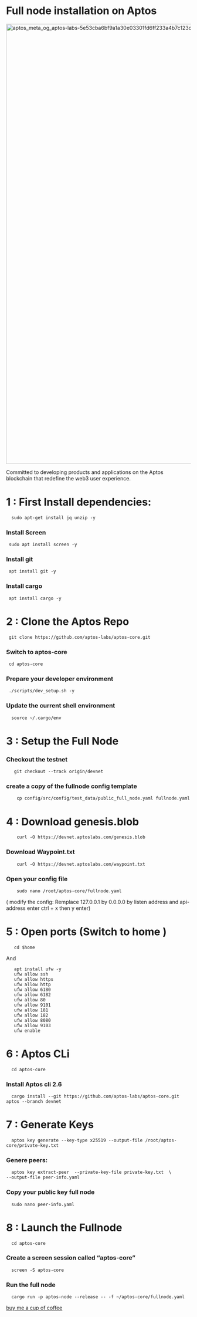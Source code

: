 # Full node installation on Aptos



<img width="1200" alt="aptos_meta_og_aptos-labs-5e53cba6bf9a1a30e03301fd6ff233a4b7c123de" src="https://user-images.githubusercontent.com/108979536/207708751-cec713da-a128-4b9f-8801-871d455d7787.png">



Committed to developing products and applications on the Aptos blockchain that redefine the web3 user experience.



# 1 : First Install dependencies:

      sudo apt-get install jq unzip -y


  ### Install Screen
  
     sudo apt install screen -y
 
  ### Install git
  
     apt install git -y

  ### Install cargo
  
     apt install cargo -y
     
     
# 2 :  Clone the Aptos Repo

     git clone https://github.com/aptos-labs/aptos-core.git
     
 
  ### Switch to aptos-core
  
     cd aptos-core

  ### Prepare your developer environment
     
     ./scripts/dev_setup.sh -y
     
     
  ### Update the current shell environment   
     
      source ~/.cargo/env


# 3 : Setup the Full Node
     
     
   ### Checkout the testnet

       git checkout --track origin/devnet
 
   ### create a copy of the fullnode config template
   
        cp config/src/config/test_data/public_full_node.yaml fullnode.yaml

  
 # 4 : Download genesis.blob
 
        curl -O https://devnet.aptoslabs.com/genesis.blob

   ### Download Waypoint.txt

        curl -O https://devnet.aptoslabs.com/waypoint.txt

   ### Open your config file

        sudo nano /root/aptos-core/fullnode.yaml
   
   ( modify the config: Remplace 127.0.0.1 by 0.0.0.0 by listen address and api-address enter ctrl + x then y enter)
   
   
  # 5 : Open ports (Switch to home )
  
       cd $home
       
  And
  
       apt install ufw -y 
       ufw allow ssh 
       ufw allow https 
       ufw allow http 
       ufw allow 6180
       ufw allow 6182 
       ufw allow 80 
       ufw allow 9101 
       ufw allow 181 
       ufw allow 182 
       ufw allow 8080 
       ufw allow 9103 
       ufw enable
       
       
# 6 : Aptos CLi
 
      cd aptos-core
      
  ### Install Aptos cli 2.6

      cargo install --git https://github.com/aptos-labs/aptos-core.git aptos --branch devnet
      
      
# 7 : Generate Keys

      aptos key generate --key-type x25519 --output-file /root/aptos-core/private-key.txt


  ### Genere peers:

      aptos key extract-peer  --private-key-file private-key.txt  \
    --output-file peer-info.yaml
    
  ### Copy your public key full node
  
      sudo nano peer-info.yaml
      
      
# 8 : Launch the  Fullnode

      cd aptos-core
 
  ### Create a screen session called “aptos-core”
  
      screen -S aptos-core

  ### Run the full node
  
  
      cargo run -p aptos-node --release -- -f ~/aptos-core/fullnode.yaml

 
 

[buy me a cup of coffee](https://www.paypal.com/paypalme/AbdelAkridi?country.x=NL&locale.x=en_US)     
     
     
     
     
     
     
     

     
